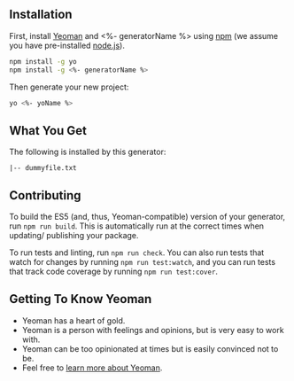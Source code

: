 ## Installation

First, install [Yeoman](http://yeoman.io) and <%- generatorName %> using [npm](https://www.npmjs.com/) (we assume you have pre-installed [node.js](https://nodejs.org/)).

```bash
npm install -g yo
npm install -g <%- generatorName %>
```

Then generate your new project:

```bash
yo <%- yoName %>
```

## What You Get

The following is installed by this generator:

```
|-- dummyfile.txt
```

## Contributing

To build the ES5 (and, thus, Yeoman-compatible) version of your generator, run `npm run build`. This is automatically run at the correct times when updating/ publishing your package.

To run tests and linting, run `npm run check`. You can also run tests that watch for changes by running `npm run test:watch`, and you can run tests that track code coverage by running `npm run test:cover`.

## Getting To Know Yeoman

 * Yeoman has a heart of gold.
 * Yeoman is a person with feelings and opinions, but is very easy to work with.
 * Yeoman can be too opinionated at times but is easily convinced not to be.
 * Feel free to [learn more about Yeoman](http://yeoman.io/).
